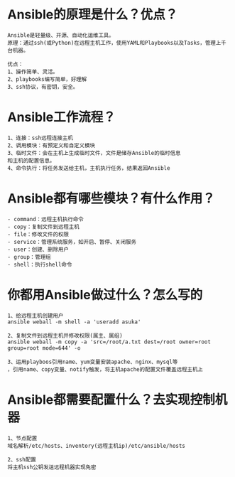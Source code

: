 # Ansible的原理是什么？优点？

```
Ansible是轻量级、开源、自动化运维工具。
原理：通过ssh(或Python)在远程主机工作，使用YAML和Playbooks以及Tasks，管理上千台机器。

优点：
1、操作简单、灵活。
2、playbooks编写简单，好理解
3、ssh协议，有密钥，安全。
```

# Ansible工作流程？

```
1、连接：ssh远程连接主机
2、调用模块：有预定义和自定义模块
3、临时文件：会在主机上生成临时文件，文件是储存Ansible的临时信息
和主机的配置信息。
4、命令执行：将任务发送给主机，主机执行任务，结果返回Ansible
```

# Ansible都有哪些模块？有什么作用？

```
- command：远程主机执行命令
- copy：复制文件到远程主机
- file：修改文件的权限
- service：管理系统服务，如开启、暂停、关闭服务
- user：创建、删除用户
- group：管理组
- shell：执行shell命令
```

# 你都用Ansible做过什么？怎么写的

```
1、给远程主机创建用户
ansible weball -m shell -a 'useradd asuka'

2、复制文件到远程主机并修改权限(属主、属组)
ansible weball -m copy -a 'src=/root/a.txt dest=/root owner=root group=root mode=644' -o

3、运用playboos引用name、yum变量安装apache、nginx、mysql等
，引用name、copy变量、notify触发，将主机apache的配置文件覆盖远程主机上
```

# Ansible都需要配置什么？去实现控制机器

```
1、节点配置
域名解析/etc/hosts、inventory(远程主机ip)/etc/ansible/hosts

2、ssh配置
将主机ssh公钥发送远程机器实现免密
```



